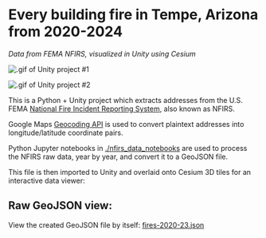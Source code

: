 # Every building fire in Tempe, Arizona from 2020-2024

*Data from FEMA NFIRS, visualized in Unity using Cesium*

![.gif of Unity project #1](./unity_recording.gif)

![.gif of Unity project #2](./unity_recording2.gif)

This is a Python + Unity project which extracts addresses from the U.S. FEMA [National Fire Incident Reporting System](https://www.usfa.fema.gov/nfirs/access-data/), also known as NFIRS.

Google Maps [Geocoding API](https://developers.google.com/maps/documentation/geocoding/overview) is used to convert plaintext addresses into longitude/latitude coordinate pairs.

Python Jupyter notebooks in [./nfirs_data_notebooks](.nfirs_data_notebooks/1_fire_data.ipynb) are used to process the NFIRS raw data, year by year, and convert it to a GeoJSON file.

This file is then imported to Unity and overlaid onto Cesium 3D tiles for an interactive data viewer:

## Raw GeoJSON view:

View the created GeoJSON file by itself: [fires-2020-23.json](https://github.com/alexvng/nfirs-unity-visualization/blob/02e6b9596ff596484bbc59d7a34b50621132f667/Assets/fires-2020-23.json)
